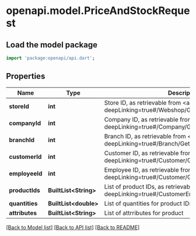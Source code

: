 # openapi.model.PriceAndStockRequest

## Load the model package
```dart
import 'package:openapi/api.dart';
```

## Properties
Name | Type | Description | Notes
------------ | ------------- | ------------- | -------------
**storeId** | **int** | Store ID, as retrievable from <a href=\"?deepLinking=true#/Webshop/Get\">/api/Webshop</a> | [optional] 
**companyId** | **int** | Company ID, as retrievable from <a href=\"?deepLinking=true#/Company/Get\">/api/Company</a> | [optional] 
**branchId** | **int** | Branch ID, as retrievable from <a href=\"?deepLinking=true#/Branch/Get\">/api/Branch</a> | [optional] 
**customerId** | **int** | Customer ID, as retrievable from <a href=\"?deepLinking=true#/Customer/Get\">/api/Customer</a> | [optional] 
**employeeId** | **int** | Employee ID, as retrievable from <a href=\"?deepLinking=true#/Customer/Get\">/api/Customer</a> | [optional] 
**productIds** | **BuiltList&lt;String&gt;** | List of product IDs, as retrievable from <a href=\"?deepLinking=true#/CustomerEmployee/Get\">/api/Product</a> | [optional] 
**quantities** | **BuiltList&lt;double&gt;** | List of quantities for product IDs in request | [optional] 
**attributes** | **BuiltList&lt;String&gt;** | List of attrributes for product | [optional] 

[[Back to Model list]](../README.md#documentation-for-models) [[Back to API list]](../README.md#documentation-for-api-endpoints) [[Back to README]](../README.md)


